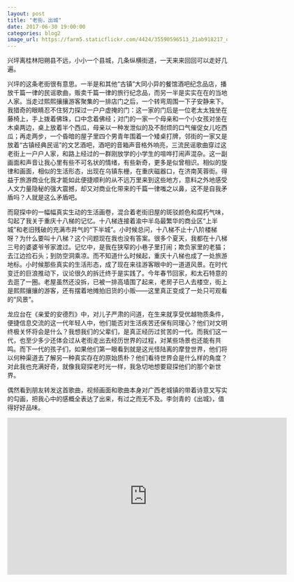 ```yaml
---
layout: post
title: "老街，出城"
date: 2017-06-30 19:00:00
categories: blog2
image_url: https://farm5.staticflickr.com/4424/35590596513_21ab918217_o.jpg
---
```


兴坪离桂林阳朔县不远，小小一个县城，几条纵横街道，一天来来回回可以走好几遍。

兴坪的这条老街很有意思。一半是和其他“古镇”大同小异的餐馆酒吧纪念品店，播放千篇一律的民谣歌曲，贩卖千篇一律的旅行纪念品，而另一半是实实在在的当地人家。当走过熙熙攘攘游客聚集的一排店门之后，一个转弯周围一下子安静来下。我猎奇的眼睛忍不住努力探过一户户虚掩的门：这一家的门后是一位老太太独坐在藤椅上，手上拨着佛珠，口中念着佛经；对门的一家一个母亲和一个小女孩对坐在木桌两边，桌上放着半个西瓜，母亲以一种发泄似的及不耐烦的口气催促女儿吃西瓜；再走两步，一个昏暗的屋子里四个男青年围着一个矮桌打牌，邻街的一家又是放着“古镇经典民谣”的文艺酒吧，酒吧的音箱声音格外响亮，三流民谣歌曲穿过这老街上一户户人家，和路上经过的一群刚放学的小学生的喧哗打闹声混杂。这一副画面和声音让我心里有些不可名状的情绪，有些新奇，更多是似曾相识。相似的旋律和画面，相似的生活形态，出现在乌镇东栅，在重庆磁器口，在济南芙蓉街。得益于旅游商业化我才能如此便捷顺利的从不远万里来到这些地方，意料之外地感受人文力量隐秘的强大震撼，却又对商业化带来的千篇一律嗤之以鼻，这不是自我矛盾吗？人就是这么矛盾吧。

而窥探中的一幅幅真实生动的生活画卷，混合着老街旧屋的斑驳颜色和腐朽气味，勾起了我关于重庆十八梯的记忆。十八梯连接着渝中半岛最繁华的商业区“上半城”和老旧残破的充满市井气的“下半城”。小时候总问，十八梯不止十八阶楼梯呀？为什么要叫十八梯？这个问题现在我也没有答案。很多个夏天，我都在十八梯三号的婆婆爷爷家渡过。记忆中，是我在狭窄的小巷子里打闹；欺负家里的老猫；去江边捡石头；到防空洞乘凉。而不知道什么时候起，重庆十八梯也成了一处旅游地标。小时候那些真实的生活形态，成了现在来往游客眼中的一道道风景。在时代变迁的巨浪推动下，议论很久的拆迁终于是实践了。今年春节回家，和太石特意的去逛了一圈。老屋虽然还没拆，已被一排高墙围了起来，老房子已人去楼空，街上是熙熙攘攘的游客，还有摆着地摊拍旧货的小贩——这里真正变成了一处只可观看的“风景”。

龙应台在《亲爱的安德烈》中，对儿子严肃的问道，在生来就享受优越物质条件，便捷信息交流的这一代年轻人中，他们能否对生活疾苦还保有同理心？他们对文明终极关怀将会是什么？我想我们的父辈们，是真正经历过贫苦的一代。而我们这一代，也至少多少还体会过从老街走出去经历世界的过程，对某些场景也还能有共鸣。而下一代的孩子们，如果他们第一眼看到就是这光怪陆离的摩登世界，他们将以何种渠道去了解另一种真实存在的原始质朴？他们看待世界会是什么样的角度？对此我也充满好奇，就像我窥探老时光一样，我急切地想要窥探他们的那个新世界。

偶然看到朋友转发这首歌曲，视频画面和歌曲本身对广西老城镇的带着诗意又写实的勾画，把我心中的感概全表达了出来，有过之而无不及。李剑青的《出城》，值得好好品味。

<div class="video-container">
    <iframe class="video-frame"  width="640" height="360" src="https://www.youtube.com/embed/Exps12ZtGQo?rel=0&autoplay=0&showinfo=0&controls=0" frameborder="0" allowfullscreen></iframe>
</div>

